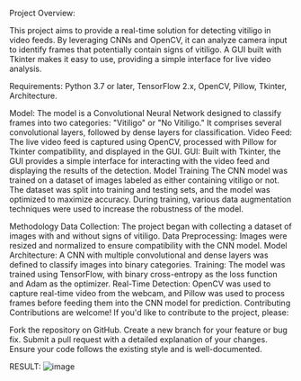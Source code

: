 Project Overview:


This project aims to provide a real-time solution for detecting vitiligo in video feeds. By leveraging CNNs and OpenCV, it can analyze camera input to identify frames that potentially contain signs of vitiligo. A GUI built with Tkinter makes it easy to use, providing a simple interface for live video analysis.

Requirements:
Python 3.7 or later,
TensorFlow 2.x,
OpenCV,
Pillow,
Tkinter,
Architecture.


Model: The model is a Convolutional Neural Network designed to classify frames into two categories: "Vitiligo" or "No Vitiligo." It comprises several convolutional layers, followed by dense layers for classification.
Video Feed: The live video feed is captured using OpenCV, processed with Pillow for Tkinter compatibility, and displayed in the GUI.
GUI: Built with Tkinter, the GUI provides a simple interface for interacting with the video feed and displaying the results of the detection.
Model Training
The CNN model was trained on a dataset of images labeled as either containing vitiligo or not. The dataset was split into training and testing sets, and the model was optimized to maximize accuracy. During training, various data augmentation techniques were used to increase the robustness of the model.

Methodology
Data Collection: The project began with collecting a dataset of images with and without signs of vitiligo.
Data Preprocessing: Images were resized and normalized to ensure compatibility with the CNN model.
Model Architecture: A CNN with multiple convolutional and dense layers was defined to classify images into binary categories.
Training: The model was trained using TensorFlow, with binary cross-entropy as the loss function and Adam as the optimizer.
Real-Time Detection: OpenCV was used to capture real-time video from the webcam, and Pillow was used to process frames before feeding them into the CNN model for prediction.
Contributing
Contributions are welcome! If you'd like to contribute to the project, please:

Fork the repository on GitHub.
Create a new branch for your feature or bug fix.
Submit a pull request with a detailed explanation of your changes.
Ensure your code follows the existing style and is well-documented.

RESULT:
![image](https://github.com/kashayp0607/Vitiligo-Detection/assets/105981293/e4b20c8f-5001-4606-8221-b144c54f11a7)
